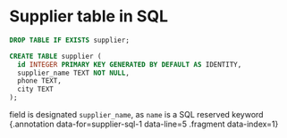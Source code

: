 # Supplier table in SQL

<div class='row'>
<div class='cell-4'>

```sql {#supplier-sql-1 data-span="5:3:15 .fragment data-style=highlight-in data-index=1"}
DROP TABLE IF EXISTS supplier;

CREATE TABLE supplier (
  id INTEGER PRIMARY KEY GENERATED BY DEFAULT AS IDENTITY,
  supplier_name TEXT NOT NULL,
  phone TEXT,
  city TEXT
);
```

</div>
<div class='cell-2 smallest'>

field is designated `supplier_name`, as `name` is a SQL reserved keyword {.annotation data-for=supplier-sql-1 data-line=5 .fragment data-index=1}

</div>
</div>